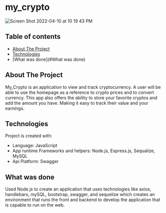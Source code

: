 # my_crypto
![Screen Shot 2022-04-10 at 10 19 43 PM](https://user-images.githubusercontent.com/94779524/162654620-8e35d568-57e0-44e3-bfec-6ea9dc07a347.png)

## Table of contents
* [About The Project](#About-The-Project)
* [Technologies](#technologies)
* [What was done](#What was done)

## About The Project
My_Crypto is an application to view and track cryptocurrency. A user will be able to use the homepage as a reference to crypto prices and to convert currency. This app also offers the ability to store your favorite cryptos and add the amount you have. Making it easy to track their value and your earnings.

## Technologies
Project is created with:
* Language: JavaScript
* App runtime Frameworks and helpers: Node.js, Express.js, Sequalize, MySQL
* Api Platform: Swagger
	
## What was done
Used Node.js to create an application that uses technologies like axios, handlebars, mySQL, bootstrap, swagger, and sequelize which creates an environment that runs the front and backend to develop the application that is capable to run on the web.


